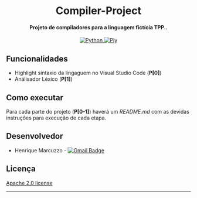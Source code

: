 
<h1 align="center">
  Compiler-Project
</h1>

<h4 align="center">Projeto de compiladores para a linguagem fictícia TPP..</h4>

<p align="center">
  <a href="https://www.python.org/">
    <img src="https://img.shields.io/badge/python-3.8.7-blue?style=for-the-badge&logo=python"
         alt="Python">
          </a>
  <!-- <a href="https://jupyter.org/">
    <img src="https://img.shields.io/badge/Jupyter-6.2.0-orange?style=for-the-badge&logo=jupyter"
         alt="Jupyter">
          </a> -->
  <a href="https://www.dabeaz.com/ply/ply.html">
    <img src="https://img.shields.io/badge/Python Lex Yacc-3.11.0-brightgreen?style=for-the-badge&logo=ply"
         alt="Ply">
          </a>
    
</p>


## Funcionalidades

* Highlight sintaxio da lingaguem no Visual Studio Code (**P[0]**)
* Análisador Léxico (**P[1]**)

## Como executar

Para cada parte do projeto (**P[0-1]**) haverá um *README.md* com as devidas instruções para execução de cada etapa.

## Desenvolvedor

* Henrique Marcuzzo - [![Gmail Badge](https://img.shields.io/badge/-henrique.souza.m06@gmail.com-c14438?style=flat-square&logo=Gmail&logoColor=white&link=mailto:henrique.souza.m06@gmail.com)](mailto:henrique.souza.m06@gmail.com)

## Licença

[Apache 2.0 license](https://www.apache.org/licenses/LICENSE-2.0.html)

---
